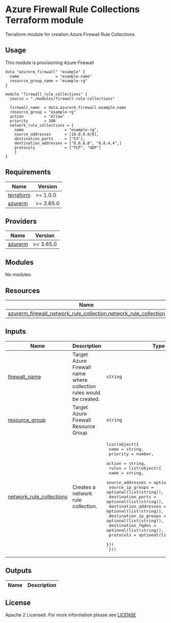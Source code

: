 # Azure Firewall Rule Collections Terraform module
Terraform module for creation Azure Firewall Rule Collections

## Usage
This module is provisioning Azure Firewall
```hcl
data "azurerm_firewall" "example" {
  name                = "example-name"
  resource_group_name = "example-rg"
}

module "firewall_rule_collections" {
  source = "./modules/firewall-rule-collections"

  firewall_name  = data.azurerm_firewall.example.name
  resource_group = "example-rg"
  action         = "Allow"
  priority       = 100
  network_rule_collections = {
    name                  = "example-rg",
    source_addresses      = [10.0.0.0/8],
    destination_ports     = ["53"],
    destination_addresses = ["8.8.8.8", "8.8.4.4",]
    protocols             = ["TCP", "UDP"]
    }
}
```

<!-- BEGIN_TF_DOCS -->
## Requirements
| Name                                                                      | Version   |
|---------------------------------------------------------------------------|-----------|
| <a name="requirement_terraform"></a> [terraform](#requirement\_terraform) | >= 1.0.0  |
| <a name="requirement_azurerm"></a> [azurerm](#requirement\_azurerm)       | >= 3.65.0 |

## Providers

| Name                                                           | Version   |
|----------------------------------------------------------------|-----------|
| <a name="provider_azurerm"></a> [azurerm](#provider\_azurerm)  | >= 3.65.0 |

## Modules

No modules.

## Resources

| Name                                                                                                                                                          | Type     |
|---------------------------------------------------------------------------------------------------------------------------------------------------------------|----------|
| [azurerm_firewall_network_rule_collection.network_rule_collection](https://registry.terraform.io/providers/hashicorp/azurerm/latest/docs/resources/firewall_network_rule_collection)| resource |



## Inputs

| Name                                                                                                                            | Description                                                                                               | Type                                                                                                                            | Default | Required |
|---------------------------------------------------------------------------------------------------------------------------------|-----------------------------------------------------------------------------------------------------------|---------------------------------------------------------------------------------------------------------------------------------|---------|:--------:|
| <a name="input_firewall_name"></a> [firewall\_name](#input\_firewall\_name)| Target Azure Firewall name where collection rules would be created. | `string`| n/a |   yes    |
| <a name="input_resource_group"></a> [resource\_group](#input\_resource\_group)| Target Azure Firewall Resource Group | `string`| n/a |   yes    |
| <a name="input_network_rule_collections"></a> [network\_rule\_collections](#input\_network\_rule\_collections)| Creates a network rule collection. |  <pre>list(object({<br>  name     = string,<br>  priority = number,<br>  action   = string,<br>  rules = list(object({<br>    name                  = string,<br>    source_addresses      = optional(list(string)),<br>    source_ip_groups      = optional(list(string)),<br>    destination_ports     = optional(list(string)),<br>    destination_addresses = optional(list(string)),<br>    destination_ip_groups = optional(list(string)),<br>    destination_fqdns     = optional(list(string)),<br>    protocols             = optional(list(string))<br>  }))<br>  }))</pre> | [] |   no    |

## Outputs

| Name                                                               | Description                          |
|--------------------------------------------------------------------|--------------------------------------|

<!-- END_TF_DOCS -->

## License

Apache 2 Licensed. For more information please see [LICENSE](https://github.com/data-platform-hq/terraform-azurerm<>/tree/master/LICENSE)
